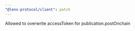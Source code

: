 ```yaml
---
"@lens-protocol/client": patch
---
```


Allowed to overwrite accessToken for publication.postOnchain
